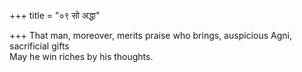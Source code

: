 +++
title = "०९ सो अद्धा"

+++
That man, moreover, merits praise who brings, auspicious Agni, sacrificial gifts  
     May he win riches by his thoughts.